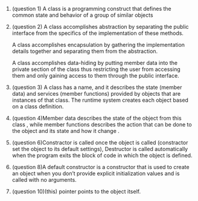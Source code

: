 1. (question 1) A class is a programming construct that defines the common state and behavior of a group of similar objects

2. (question 2) A class accomplishes abstraction by separating the public interface from the specifics of the implementation of     these methods.

    A class accomplishes encapsulation by gathering the implementation details together and separating them from the                abstraction.

    A class accomplishes data-hiding by putting member data into the private section of the class thus restricting the user from     accessing them and only gaining access to them through the public interface.

3. (question 3) A class has a name, and it describes the state (member data) and services (member functions) 
    provided by objects that are instances of that class. The runtime system creates each object based on a class definition.

4. (question 4)Member data describes the state of the object from this class , 
    while member functions describes the action that can be done to the object and its state and how it change .

6. (question 6)Constractor is called once the object is called (constractor set the object to its default settings),
    Destructor is called automatically when the program exits the block of code in which the object is defined.

8. (question 8)A default constructor is a constructor that is used to create an object 
    when you don’t provide explicit initialization values and is called with no arguments.

10. (question 10)(this) pointer points to the object itself. 
